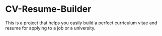 # CV-Resume-Builder
This is a project that helps you easily build a perfect curriculum vitae and resume for applying to a job or a university.
